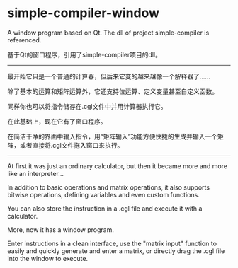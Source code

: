 # simple-compiler-window
A window program based on Qt. The dll of project simple-compiler is referenced.

基于Qt的窗口程序，引用了simple-compiler项目的dll。

---
最开始它只是一个普通的计算器，但后来它变的越来越像一个解释器了……

除了基本的运算和矩阵运算外，它还支持位运算、定义变量甚至自定义函数。

同样你也可以将指令储存在.cgl文件中并用计算器执行它。

在此基础上，现在它有了窗口程序。

在简洁干净的界面中输入指令，用“矩阵输入”功能方便快捷的生成并输入一个矩阵，或者直接将.cgl文件拖入窗口来执行。

---
At first it was just an ordinary calculator, but then it became more and more like an interpreter...

In addition to basic operations and matrix operations, it also supports bitwise operations, defining variables and even custom functions.

You can also store the instruction in a .cgl file and execute it with a calculator.

More, now it has a window program.

Enter instructions in a clean interface, use the "matrix input" function to easily and quickly generate and enter a matrix, or directly drag the .cgl file into the window to execute.
